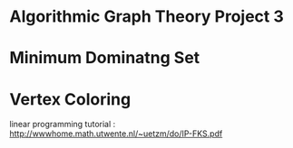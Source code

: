# Algorithmic Graph Theory Project 3
# Minimum Dominatng Set

# Vertex Coloring
linear programming tutorial : http://wwwhome.math.utwente.nl/~uetzm/do/IP-FKS.pdf  
